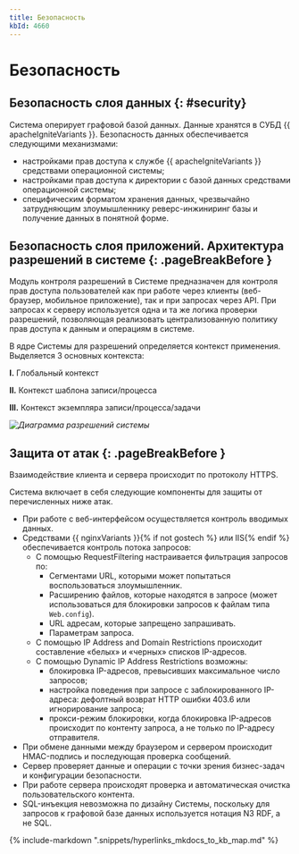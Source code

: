 ```yaml
---
title: Безопасность
kbId: 4660
---
```


# Безопасность

## Безопасность слоя данных {: #security}

Система оперирует графовой базой данных. Данные хранятся в СУБД {{ apacheIgniteVariants }}. Безопасность данных обеспечивается следующими механизмами:

- настройками прав доступа к службе {{ apacheIgniteVariants }} средствами операционной системы;
- настройками прав доступа к директории с базой данных средствами операционной системы;
- специфическим форматом хранения данных, чрезвычайно затрудняющим злоумышленнику реверс-инжиниринг базы и получение данных в понятной форме.

## Безопасность слоя приложений. Архитектура разрешений в системе {: .pageBreakBefore }

Модуль контроля разрешений в Системе предназначен для контроля прав доступа пользователей как при работе через клиенты (веб-браузер, мобильное приложение), так и при запросах через API. При запросах к серверу используется одна и та же логика проверки разрешений, позволяющая реализовать централизованную политику прав доступа к данным и операциям в системе.

В ядре Системы для разрешений определяется контекст применения. Выделяется 3 основных контекста:

**I.** Глобальный контекст

**II.** Контекст шаблона записи/процесса

**III.** Контекст экземпляра записи/процесса/задачи

_![Диаграмма разрешений системы](https://kb.comindware.ru/assets/img_63bcfad7d41bc.png)_

## Защита от атак {: .pageBreakBefore }

Взаимодействие клиента и сервера происходит по протоколу HTTPS.

Система включает в себя следующие компоненты для защиты от перечисленных ниже атак.

- При работе с веб-интерфейсом осуществляется контроль вводимых данных.
- Средствами {{ nginxVariants }}{% if not gostech %} или IIS{% endif %} обеспечивается контроль потока запросов:
    - С помощью RequestFiltering настраивается фильтрация запросов по:
        - Сегментами URL, которыми может попытаться воспользоваться злоумышленник.
        - Расширению файлов, которые находятся в запросе (может использоваться для блокировки запросов к файлам типа `Web.config`).
        - URL адресам, которые запрещено запрашивать.
        - Параметрам запроса.
    - С помощью IP Address and Domain Restrictions происходит составление «белых» и «черных» списков IP-адресов.
    - С помощью Dynamic IP Address Restrictions возможны:
        - блокировка IP-адресов, превысивших максимальное число запросов;
        - настройка поведения при запросе с заблокированного IP-адреса: дефолтный возврат HTTP ошибки 403.6 или игнорирование запроса;
        - прокси-режим блокировки, когда блокировка IP-адресов происходит по контенту запроса, а не только по IP-адресу отправителя.
- При обмене данными между браузером и сервером происходит HMAC-подпись и последующая проверка сообщений.
- Сервер проверяет данные и операции с точки зрения бизнес-задач и конфигурации безопасности.
- При работе сервера происходят проверка и автоматическая очистка пользовательского контента.
- SQL-инъекция невозможна по дизайну Системы, поскольку для запросов к графовой базе данных используется нотация N3 RDF, а не SQL.

{% include-markdown ".snippets/hyperlinks_mkdocs_to_kb_map.md" %}